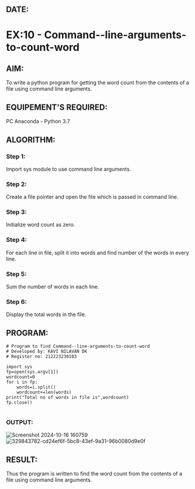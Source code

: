 ## DATE:
# EX:10 - Command--line-arguments-to-count-word
## AIM:
To write a python program for getting the word count from the contents of a file using command line arguments.
## EQUIPEMENT'S REQUIRED: 
PC
Anaconda - Python 3.7
## ALGORITHM: 
### Step 1:
Import sys module to use command line arguments.
### Step 2: 
 Create a file pointer and open the file which is passed in command line.
### Step 3: 
Initialize word count as zero.
### Step 4:  
For each line in file, split it into words and find number of the words in every line.
### Step 5: 
Sum the number of words in each line.
### Step 6: 
Display the total words in the file.
## PROGRAM:
```
# Program to find Command--line-arguments-to-count-word
# Developed by: KAVI NILAVAN DK
# Register no: 212223230103

import sys
fp=open(sys.argv[1])
wordcount=0
for i in fp:
    words=i.split()
    wordcount+=len(words)
print("Total no of words in file is",wordcount)
fp.close()


```
### OUTPUT:
![Screenshot 2024-10-16 160759](https://github.com/user-attachments/assets/6d8def37-0567-4053-a050-10e21992265d)
![329843782-cd24ef6f-5bc8-43ef-9a31-96b0080d9e0f](https://github.com/user-attachments/assets/687e038f-1cf9-4907-ac5f-f7398a17217f)


## RESULT:
Thus the program is written to find the word count from the contents of a file using command line arguments.
